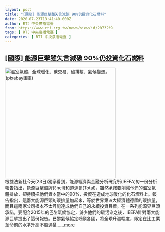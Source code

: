 ```yaml
---
layout: post
title: "[國際] 能源巨擘雖矢言減碳 90%仍投資化石燃料"
date: 2020-07-23T13:41:40.000Z
author: RTI 中央廣播電臺
from: https://www.rti.org.tw/news/view/id/2073269
tags: [ RTI 中央廣播電臺 ]
categories: [ RTI 中央廣播電臺 ]
---
```

<!--1595511700000-->
[[國際] 能源巨擘雖矢言減碳 90%仍投資化石燃料](https://www.rti.org.tw/news/view/id/2073269)
------

<div>
<img src="https://static.rti.org.tw/assets/thumbnails/2020/01/08/073a7e052639011c0e07f6c7f7865ccd.jpg" width="360" alt="溫室氣體、全球暖化、碳交易、碳排放、氣候變遷。(pixabay圖庫)" title="溫室氣體、全球暖化、碳交易、碳排放、氣候變遷。(pixabay圖庫)"><br>根據法新社今天(23日)獨家看到，能源經濟與金融分析研究所(IEEFA)的一份分析報告指出，能源巨擘殼牌(Shell)和道達爾(Total)，雖然承諾要削減他們的溫室氣體排放，卻持續把他們資本當中的90%，投資在造成地球暖化的化石燃料上。報告指出，這兩大能源巨頭的碳排量加起來，等於世界第四大經濟體德國的碳排量，而且這兩家公司根本不太可能達成他們自己的永續投資目標。在一系列能源界巨頭承諾，要配合2015年的巴黎氣候協定，減少他們的碳污染之後，IEEFA針對兩大能源巨擘提出了這份報告。巴黎氣候協定呼籲各國，將全球升溫幅度，限定在比工業革命前的水準升高不超過攝...<a target="_blank" href="https://www.rti.org.tw/news/view/id/2073269">...more</a>
</div>
